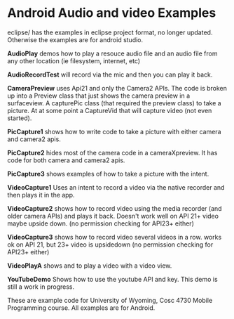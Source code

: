 Android Audio and video Examples
===========

eclipse/ has the examples in eclipse project format, no longer updated.  Otherwise the examples are for android studio.

<b>AudioPlay</b> demos how to play a resouce audio file and an audio file from any other location (ie filesystem, internet, etc)

<b>AudioRecordTest</b>  will record via the mic and then you can play it back.

<b>CameraPreview</b> uses Api21 and only the Camera2 APIs.  The code is broken up into a Preview class that just shows the camera preview
in a surfaceview.  A capturePic class (that required the preview class) to take a picture.  At at some point a CaptureVid that will capture video (not even started).

<b>PicCapture1</b> shows how to write code to take a picture with either camera and camera2 apis.

<b>PicCapture2</b> hides most of the camera code in a cameraXpreview.  It has code for both camera and camera2 apis.

<b>PicCapture3</b> shows examples of how to take a picture with the intent.

<b>VideoCapture1</b> Uses an intent to record a video via the native recorder and then plays it in the app.

<b>VideoCapture2</b> shows how to record video using the media recorder (and older camera APIs) and plays it back.  Doesn't work well on API 21+ video maybe upside down. (no permission checking for API23+ either) 

<b>VideoCapture3</b> shows how to record video several videos in a row.  works ok on API 21, but 23+ video is upsidedown  (no permission checking for API23+ either)

<b>VideoPlayA</b> shows and to play a video with a video view.

<b>YouTubeDemo</b> Shows how to use the youtube API and key.  This demo is still a work in progress.


These are example code for University of Wyoming, Cosc 4730 Mobile Programming course.
All examples are for Android.